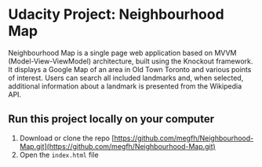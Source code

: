 # Udacity Project: Neighbourhood Map

Neighbourhood Map is a single page web application based on MVVM (Model-View-ViewModel) architecture, built using the Knockout framework. It displays a Google Map of an area in Old Town Toronto and various points of interest. Users can search all included landmarks and, when selected, additional information about a landmark is presented from the Wikipedia API.

## Run this project locally on your computer
1. Download or clone the repo [https://github.com/megfh/Neighbourhood-Map.git](https://github.com/megfh/Neighbourhood-Map.git)
2. Open the `index.html` file